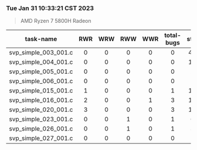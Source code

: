 ### Tue Jan 31 10:33:21 CST 2023
> AMD   Ryzen   7   5800H Radeon

| task-name | RWR | WRW | RWW | WWR | total-bugs| state | total time(ms) |
| :---: | :---: | :---: | :---: | :---: | :---: | :---: | :---: | 
| svp_simple_003_001.c | 0 | 0 | 0 | 0 | 0 | 415 | 275 |
| svp_simple_004_001.c | 0 | 0 | 0 | 0 | 0 | 107 | 79 |
| svp_simple_005_001.c | 0 | 0 | 0 | 0 | 0 | 20 | 21 |
| svp_simple_006_001.c | 0 | 0 | 0 | 0 | 0 | 15 | 14 |
| svp_simple_015_001.c | 1 | 0 | 0 | 0 | 1 | 140 | 128 |
| svp_simple_016_001.c | 2 | 0 | 0 | 1 | 3 | 138 | 131 |
| svp_simple_020_001.c | 3 | 0 | 0 | 0 | 3 | 138 | 222 |
| svp_simple_023_001.c | 0 | 0 | 1 | 0 | 1 | 60 | 66 |
| svp_simple_026_001.c | 0 | 0 | 1 | 0 | 1 | 39 | 53 |
| svp_simple_027_001.c | 0 | 0 | 0 | 0 | 0 | 27 | 39 |
